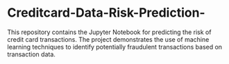 # Creditcard-Data-Risk-Prediction-
This repository contains the Jupyter Notebook for predicting the risk of credit card transactions. The project demonstrates the use of machine learning techniques to identify potentially fraudulent transactions based on transaction data.
